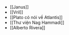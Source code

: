 - [[Janus]]
- [[Vril]]
- [[Plato có nói về Atlantis]]
- [[Thư viện Nag Hammadi]]
- [[Alberto Rivera]]
